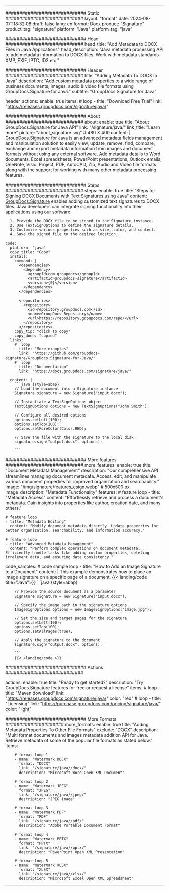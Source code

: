 



---
############################# Static ############################
layout: "format"
date:  2024-08-07T18:32:08
draft: false
lang: en
format: Docx
product: "Signature"
product_tag: "signature"
platform: "Java"
platform_tag: "java"

############################# Head ############################
head_title: "Add Metadata to DOCX Files in Java Applications"
head_description: "Java metadata processing API to add metadata information to DOCX files. Work with metadata standards XMP, EXIF, IPTC, ID3 etc."

############################# Header ############################
title: "Adding Metadata To DOCX In Java" 
description: "Add custom metadata properties to a wide range of business documents, images, audio & video file formats using GroupDocs.Signature for Java."
subtitle: "GroupDocs.Signature for Java" 

header_actions:
  enable: true
  items:
    #  loop
    - title: "Download Free Trial"
      link: "https://releases.groupdocs.com/signature/java/"
      
############################# About ############################
about:
    enable: true
    title: "About GroupDocs.Signature for Java API"
    link: "/signature/java/"
    link_title: "Learn more"
    picture: "about_signature.svg" # 480 X 400
    content: |
       [GroupDocs.Signature for Java](/signature/java/) is an advanced metadata fields management and manipulation solution to easily view, update, remove, find, compare, exchange and export metadata information from images and document formats without using any external software. Add metadata details to Word documents, Excel spreadsheets, PowerPoint presentations, Outlook emails, OneNote, Visio, Project, PDF, AutoCAD, ZIp, Audio and Video file formats along with the support for working with many other metadata processing features.

############################# Steps ############################
steps:
    enable: true
    title: "Steps for Signing DOCX Documents with Text Signatures using Java"
    content: |
      [GroupDocs.Signature](/signature/java/) enables adding customized text signatures to DOCX files. Java developers can integrate signing functionality into their applications using our software.
      
      1. Provide the DOCX file to be signed to the Signature instance.
      2. Use TextSignOptions to define the signature details.
      3. Customize various properties such as size, color, and content.
      4. Save the signed file to the desired location.
   
    code:
      platform: "java"
      copy_title: "Copy"
      install:
        command: |
          <dependencies>
            <dependency>
              <groupId>com.groupdocs</groupId>
              <artifactId>groupdocs-signature</artifactId>
              <version>{0}</version>
            </dependency>
          </dependencies>

          <repositories>
            <repository>
              <id>repository.groupdocs.com</id>
              <name>GroupDocs Repository</name>
              <url>https://repository.groupdocs.com/repo/</url>
            </repository>
          </repositories>
        copy_tip: "click to copy"
        copy_done: "copied"
      links:
        #  loop
        - title: "More examples"
          link: "https://github.com/groupdocs-signature/GroupDocs.Signature-for-Java/"
        #  loop
        - title: "Documentation"
          link: "https://docs.groupdocs.com/signature/java/"
          
      content: |
        ```java {style=abap}
        // Load the document into a Signature instance
        Signature signature = new Signature("input.docx");

        // Instantiate a TextSignOptions object
        TextSignOptions options = new TextSignOptions("John Smith");

        // Configure all desired options
        options.setLeft(100);
        options.setTop(100);
        options.setForeColor(Color.RED);

        // Save the file with the signature to the local disk
        signature.sign("output.docx", options);
        
        ```            

############################# More features ############################
more_features:
  enable: true
  title: "Document Metadata Management"
  description: "Our comprehensive API streamlines managing document metadata. Access, edit, and manipulate various document properties for improved organization and searchability."
  image: "/img/signature/features_esign.webp" # 500x500 px
  image_description: "Metadata Functionality"
  features:
    # feature loop
    - title: "Metadata Access"
      content: "Effortlessly retrieve and process a document's metadata. Gain insights into properties like author, creation date, and many others."

    # feature loop
    - title: "Metadata Editing"
      content: "Modify document metadata directly. Update properties for better organization, searchability, and information accuracy."

    # feature loop
    - title: "Advanced Metadata Management"
      content: "Perform complex operations on document metadata. Efficiently handle tasks like adding custom properties, deleting irrelevant data, and ensuring data consistency."
      
  code_samples:
    # code sample loop
    - title: "How to Add an Image Signature to a Document"
      content: |
        This example demonstrates how to place an image signature on a specific page of a document.
        {{< landing/code title="Java">}}
        ```java {style=abap}
        
        // Provide the source document as a parameter
        Signature signature = new Signature("input.docx");

        // Specify the image path in the signature options
        ImageSignOptions options = new ImageSignOptions("image.jpg");

        // Set the size and target pages for the signature
        options.setLeft(100);
        options.setTop(100);
        options.setAllPages(true);

        // Apply the signature to the document
        signature.sign("output.docx", options);

        ```
        {{< /landing/code >}}


############################# Actions ############################

actions:
  enable: true
  title: "Ready to get started?"
  description: "Try GroupDocs.Signature features for free or request a license"
  items:
    #  loop
    - title: "Maven download"
      link: "https://releases.groupdocs.com/signature/java/"
      color: "red"
        #  loop
    - title: "Licensing"
      link: "https://purchase.groupdocs.com/pricing/signature/java/"
      color: "light"


############################# More Formats #####################
more_formats:
    enable: true
    title: "Adding Metadata Properties To Other File Formats"
    exclude: "DOCX"
    description: "Multi format documents and images metadata addition API for Java. Retrieve metadata of some of the popular file formats as stated below."
    items: 
          
        # format loop 1
        - name: "Watermark DOCX"
          format: "DOCX"
          link: "/signature/java//docx/"
          description: "Microsoft Word Open XML Document"
          
        # format loop 2
        - name: "Watermark JPEG"
          format: "JPEG"
          link: "/signature/java//jpeg/"
          description: "JPEG Image"
          
        # format loop 3
        - name: "Watermark PDF"
          format: "PDF"
          link: "/signature/java//pdf/"
          description: "Adobe Portable Document Format"
          
        # format loop 4
        - name: "Watermark PPTX"
          format: "PPTX"
          link: "/signature/java//pptx/"
          description: "PowerPoint Open XML Presentation"
          
        # format loop 5
        - name: "Watermark XLSX"
          format: "XLSX"
          link: "/signature/java//xlsx/"
          description: "Microsoft Excel Open XML Spreadsheet"


          

---